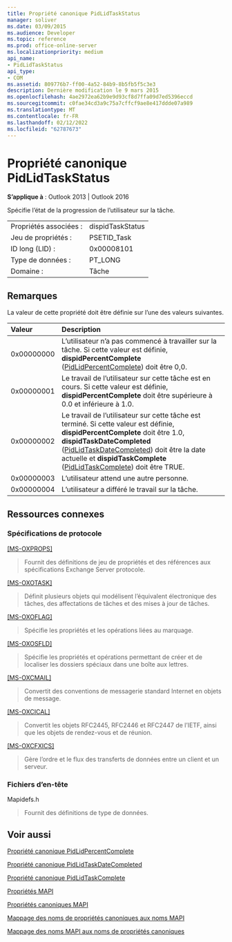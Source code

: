 ```yaml
---
title: Propriété canonique PidLidTaskStatus
manager: soliver
ms.date: 03/09/2015
ms.audience: Developer
ms.topic: reference
ms.prod: office-online-server
ms.localizationpriority: medium
api_name:
- PidLidTaskStatus
api_type:
- COM
ms.assetid: 809776b7-ff00-4a52-84b9-8b5fb5f5c3e3
description: Dernière modification le 9 mars 2015
ms.openlocfilehash: 4ae2972ea62b9e9d93cf8d7ffa09d7ed5396eccd
ms.sourcegitcommit: c0fae34cd3a9c75a7cffcf9ae8e417ddde07a989
ms.translationtype: MT
ms.contentlocale: fr-FR
ms.lasthandoff: 02/12/2022
ms.locfileid: "62787673"
---
```

# <a name="pidlidtaskstatus-canonical-property"></a>Propriété canonique PidLidTaskStatus

  
  
**S’applique à** : Outlook 2013 | Outlook 2016 
  
Spécifie l’état de la progression de l’utilisateur sur la tâche.
  
|||
|:-----|:-----|
|Propriétés associées :  <br/> |dispidTaskStatus  <br/> |
|Jeu de propriétés :  <br/> |PSETID_Task  <br/> |
|ID long (LID) :  <br/> |0x00008101  <br/> |
|Type de données :  <br/> |PT_LONG  <br/> |
|Domaine :  <br/> |Tâche  <br/> |
   
## <a name="remarks"></a>Remarques

La valeur de cette propriété doit être définie sur l’une des valeurs suivantes.
  
|**Valeur**|**Description**|
|:-----|:-----|
|0x00000000  <br/> |L’utilisateur n’a pas commencé à travailler sur la tâche. Si cette valeur est définie, **dispidPercentComplete** ([PidLidPercentComplete](pidlidpercentcomplete-canonical-property.md)) doit être 0,0. |
|0x00000001  <br/> |Le travail de l’utilisateur sur cette tâche est en cours. Si cette valeur est définie, **dispidPercentComplete** doit être supérieure à 0.0 et inférieure à 1.0. |
|0x00000002  <br/> |Le travail de l’utilisateur sur cette tâche est terminé. Si cette valeur est définie, **dispidPercentComplete** doit être 1.0, **dispidTaskDateCompleted** ([PidLidTaskDateCompleted](pidlidtaskdatecompleted-canonical-property.md)) doit être la date actuelle et **dispidTaskComplete** ([PidLidTaskComplete](pidlidtaskcomplete-canonical-property.md)) doit être TRUE. |
|0x00000003  <br/> |L’utilisateur attend une autre personne. |
|0x00000004  <br/> |L’utilisateur a différé le travail sur la tâche. |
   
## <a name="related-resources"></a>Ressources connexes

### <a name="protocol-specifications"></a>Spécifications de protocole

[[MS-OXPROPS]](https://msdn.microsoft.com/library/f6ab1613-aefe-447d-a49c-18217230b148%28Office.15%29.aspx)
  
> Fournit des définitions de jeu de propriétés et des références aux spécifications Exchange Server protocole.
    
[[MS-OXOTASK]](https://msdn.microsoft.com/library/55600ec0-6195-4730-8436-59c7931ef27e%28Office.15%29.aspx)
  
> Définit plusieurs objets qui modélisent l’équivalent électronique des tâches, des affectations de tâches et des mises à jour de tâches.
    
[[MS-OXOFLAG]](https://msdn.microsoft.com/library/f1e50be4-ed30-4c2a-b5cb-8ff3aaaf9b91%28Office.15%29.aspx)
  
> Spécifie les propriétés et les opérations liées au marquage.
    
[[MS-OXOSFLD]](https://msdn.microsoft.com/library/a60e9c16-2ba8-424b-b60c-385a8a2837cb%28Office.15%29.aspx)
  
> Spécifie les propriétés et opérations permettant de créer et de localiser les dossiers spéciaux dans une boîte aux lettres.
    
[[MS-OXCMAIL]](https://msdn.microsoft.com/library/b60d48db-183f-4bf5-a908-f584e62cb2d4%28Office.15%29.aspx)
  
> Convertit des conventions de messagerie standard Internet en objets de message.
    
[[MS-OXCICAL]](https://msdn.microsoft.com/library/a685a040-5b69-4c84-b084-795113fb4012%28Office.15%29.aspx)
  
> Convertit les objets RFC2445, RFC2446 et RFC2447 de l’IETF, ainsi que les objets de rendez-vous et de réunion.
    
[[MS-OXCFXICS]](https://msdn.microsoft.com/library/b9752f3d-d50d-44b8-9e6b-608a117c8532%28Office.15%29.aspx)
  
> Gère l’ordre et le flux des transferts de données entre un client et un serveur.
    
### <a name="header-files"></a>Fichiers d’en-tête

Mapidefs.h
  
> Fournit des définitions de type de données.
    
## <a name="see-also"></a>Voir aussi



[Propriété canonique PidLidPercentComplete](pidlidpercentcomplete-canonical-property.md)
  
[Propriété canonique PidLidTaskDateCompleted](pidlidtaskdatecompleted-canonical-property.md)
  
[Propriété canonique PidLidTaskComplete](pidlidtaskcomplete-canonical-property.md)


[Propriétés MAPI](mapi-properties.md)
  
[Propriétés canoniques MAPI](mapi-canonical-properties.md)
  
[Mappage des noms de propriétés canoniques aux noms MAPI](mapping-canonical-property-names-to-mapi-names.md)
  
[Mappage des noms MAPI aux noms de propriétés canoniques](mapping-mapi-names-to-canonical-property-names.md)

